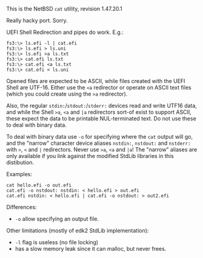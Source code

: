 This is the NetBSD `cat` utility, revision 1.47.20.1

Really hacky port. Sorry.

UEFI Shell Redirection and pipes do work. E.g.:

    fs3:\> ls.efi -l | cat.efi
    fs3:\> ls.efi > ls.uni
    fs3:\> ls.efi >a ls.txt
    fs3:\> cat.efi ls.txt
    fs3:\> cat.efi <a ls.txt
    fs3:\> cat.efi < ls.uni

Opened files are expected to be ASCII, while files created with the UEFI Shell are UTF-16.
Either use the `<a` redirector or operate on ASCII text files (which you could create using the `>a`
redirector).

Also, the regular `stdin:`/`stdout:`/`stderr:` devices read and write UTF16 data, and
while the Shell `>a`, `<a` and `|a` redirectors sort-of exist to support ASCII,
these expect the data to be printable NUL-terminated text. Do not use these
to deal with binary data.

To deal with binary data use `-o` for specifying where the `cat` output will go,
and the "narrow" character device aliases `nstdin:`, `nstdout:` and `nstderr:`
with `>`, `<` and `|` redirectors. Never use `>a`, `<a` and `|a`! The "narrow"
aliases are only available if you link against the modified StdLib libraries
in this distibution.

Examples:

    cat hello.efi -o out.efi
    cat.efi -o nstdout: nstdin: < hello.efi > out.efi
    cat.efi nstdin: < hello.efi | cat.efi -o nstdout: > out2.efi

Differences:
- `-o` allow specifying an output file.

Other limitations (mostly of edk2 StdLib implementation):
- `-l` flag is useless (no file locking)
- has a slow memory leak since it can malloc, but never frees.

